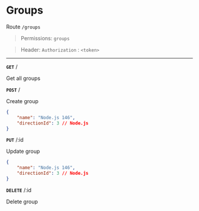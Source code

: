 # Groups

Route `/groups`

> Permissions: `groups`

> Header: `Authorization` : `<token>` 

-----

**`GET`** /

Get all groups

**`POST`** /

Create group
```json
{
    "name": "Node.js 146",
    "directionId": 3 // Node.js
}
```

**`PUT`** /:id

Update group
```json
{
    "name": "Node.js 146",
    "directionId": 3 // Node.js
}
```

**`DELETE`** /:id

Delete group